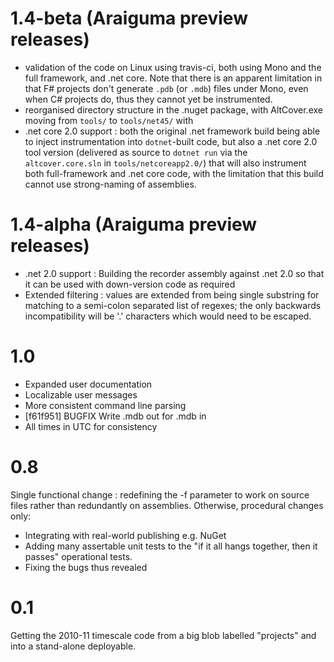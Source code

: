 # 1.4-beta (Araiguma preview releases)
* validation of the code on Linux using travis-ci, both using Mono and the full framework, and .net core.  Note that there is an apparent limitation in that F# projects don't generate `.pdb` (or `.mdb`) files under Mono, even when C# projects do, thus they cannot yet be instrumented.
* reorganised directory structure in the .nuget package, with AltCover.exe moving from `tools/` to `tools/net45/` with
* .net core 2.0 support : both the original .net framework build being able to inject instrumentation into `dotnet`-built code, but also a .net core 2.0 tool version (delivered as source to `dotnet run` via the `altcover.core.sln` in `tools/netcoreapp2.0/`) that will also instrument both full-framework and .net core code, with the limitation that this build cannot use strong-naming of assemblies.

# 1.4-alpha (Araiguma preview releases)
* .net 2.0 support : Building the recorder assembly against .net 2.0 so that it can be used with down-version code as required
* Extended filtering : values are extended from being single substring for matching to a semi-colon separated list of regexes; the only backwards incompatibility will be '.' characters which would need to be escaped.

# 1.0
* Expanded user documentation
* Localizable user messages
* More consistent command line parsing
* [f61f951] BUGFIX Write .mdb out for .mdb in
* All times in UTC for consistency

# 0.8
Single functional change : redefining the -f parameter to work on source files rather than redundantly on assemblies.
Otherwise, procedural changes only:
* Integrating with real-world publishing e.g. NuGet
* Adding many assertable unit tests to the "if it all hangs together, then it passes" operational tests.
* Fixing the bugs thus revealed

# 0.1
Getting the 2010-11 timescale code from a big blob labelled "projects" and into a stand-alone deployable.    
